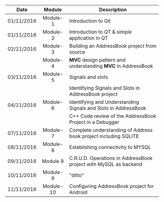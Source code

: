 | Date        | Module        | Description |
| ----------  |:-------------:| ----------- |
|01/11/2016 | Module-1      | Introduction to Git|	
|01/11/2016 | Module-2      | Introduction to QT & simple application in QT |
|02/11/2016 | Module-3      | Building an AddressBook project from source |
|			| Module-4      | **MVC** design pattern and understanding **MVC** in AddressBook |
|03/11/2016 | Module-5		| Signals and slots |
|			|				| Identifying Signals and Slots in AddressBook project |
|04/11/2016	| Module-6		| Identifying and Understanding Signals and Slots in AddressBook
|			|				| C++ Code review of the AddressBook Project in a Debugger |
|07/11/2016 | Module-7		| Complete understanding of Address book project including SQLITE |	
|08/11/2016 | Module-8      | Establishing connectivity to MYSQL 
|09/11/2016 | Module 9 		| C.R.U.D. Operations in AddressBook project with MySQL as backend |
|10/11/2016 | Module-9      |      "ditto" |
|11/11/2016 | Module-10     | Configuring AddressBook project for Android |
